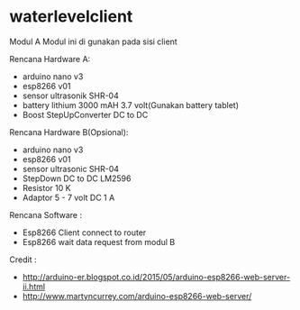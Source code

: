# waterlevelclient

Modul A
Modul ini di gunakan pada sisi client

Rencana Hardware A:
- arduino nano v3
- esp8266 v01
- sensor ultrasonik SHR-04
- battery lithium 3000 mAH 3.7 volt(Gunakan battery tablet)
- Boost StepUpConverter DC to DC 

Rencana Hardware B(Opsional):
- arduino nano v3
- esp8266 v01
- sensor ultrasonic SHR-04
- StepDown DC to DC LM2596
- Resistor 10 K
- Adaptor 5 - 7 volt DC 1 A

Rencana Software :
- Esp8266 Client connect to router 
- Esp8266 wait data request from modul B



      
Credit :
- http://arduino-er.blogspot.co.id/2015/05/arduino-esp8266-web-server-ii.html
- http://www.martyncurrey.com/arduino-esp8266-web-server/
